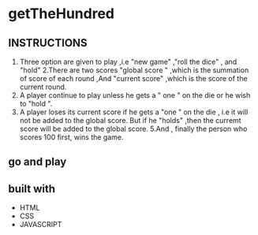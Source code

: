 # getTheHundred 

## INSTRUCTIONS 

1. Three option are given to play ,i.e "new game" ,"roll the dice" , and "hold"
2.There are two scores "global score " ,which is the summation of score of each round ,And "current score" ,which is the score of the current round.
3. A player continue to play unless he gets a " one " on the die or he wish to "hold ".
4. A player loses its current score if he gets a "one " on the die , i.e it will not be added to the global score. But if he "holds" ,then the curremt score will be added to the global score.
5.And , finally the person who scores 100 first, wins the game.

## go and play 


## built with 

<ul>
  <li>HTML</li>
  <li>CSS</li>
  <li>JAVASCRIPT</li>

</ul>
